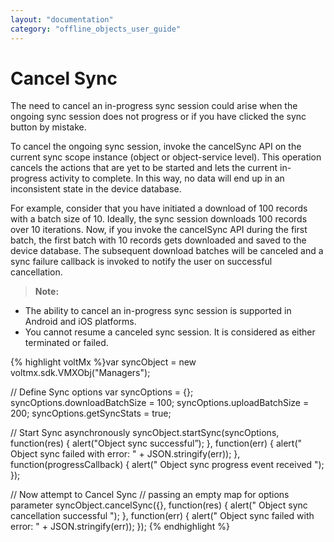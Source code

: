 ```yaml
---
layout: "documentation"
category: "offline_objects_user_guide"
---         
```


Cancel Sync
===========

The need to cancel an in-progress sync session could arise when the ongoing sync session does not progress or if you have clicked the sync button by mistake.

To cancel the ongoing sync session, invoke the cancelSync API on the current sync scope instance (object or object-service level). This operation cancels the actions that are yet to be started and lets the current in-progress activity to complete. In this way, no data will end up in an inconsistent state in the device database.

For example, consider that you have initiated a download of 100 records with a batch size of 10. Ideally, the sync session downloads 100 records over 10 iterations. Now, if you invoke the cancelSync API during the first batch, the first batch with 10 records gets downloaded and saved to the device database. The subsequent download batches will be canceled and a sync failure callback is invoked to notify the user on successful cancellation.

> **Note:**  
*   The ability to cancel an in-progress sync session is supported in Android and iOS platforms.  
*   You cannot resume a canceled sync session. It is considered as either terminated or failed.  

{% highlight voltMx %}var syncObject = new voltmx.sdk.VMXObj("Managers");

// Define Sync options
var syncOptions = {};
syncOptions.downloadBatchSize = 100;
syncOptions.uploadBatchSize = 200;
syncOptions.getSyncStats = true;

// Start Sync asynchronously
syncObject.startSync(syncOptions,
    function(res) {
        alert("Object sync successful”);
                     }, 
                     function(err)
                     {
                        alert("
            Object sync failed with error: " + JSON.stringify(err));
                     },
                     function(progressCallback)
                     {
                        alert("
            Object sync progress event received ");
                     });

// Now attempt to Cancel Sync
// passing an empty map for options parameter
syncObject.cancelSync({}, 
             function(res)
             {
		alert("
            Object sync cancellation successful ");
             }, 
             function(err)
             {
		alert("
            Object sync failed with error: " + JSON.stringify(err));
	 });
{% endhighlight %}
